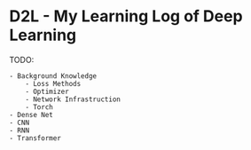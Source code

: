 # D2L - My Learning Log of Deep Learning

TODO:
	
	- Background Knowledge
		- Loss Methods
		- Optimizer
		- Network Infrastruction
		- Torch
	- Dense Net
	- CNN
	- RNN
	- Transformer
